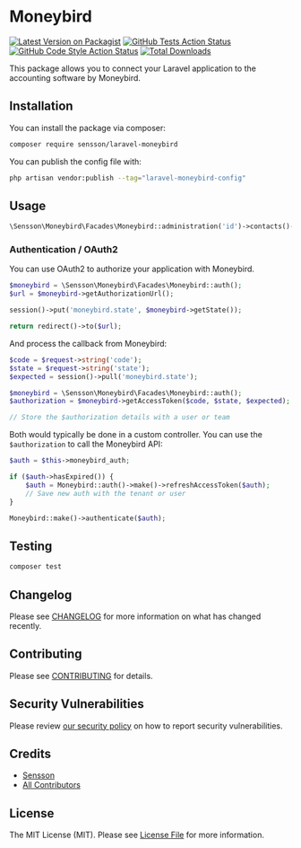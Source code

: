 # Moneybird

[![Latest Version on Packagist](https://img.shields.io/packagist/v/sensson/laravel-moneybird.svg?style=flat-square)](https://packagist.org/packages/sensson/laravel-moneybird)
[![GitHub Tests Action Status](https://img.shields.io/github/actions/workflow/status/sensson/laravel-moneybird/run-tests.yml?branch=main&label=tests&style=flat-square)](https://github.com/sensson/laravel-moneybird/actions?query=workflow%3Arun-tests+branch%3Amain)
[![GitHub Code Style Action Status](https://img.shields.io/github/actions/workflow/status/sensson/laravel-moneybird/fix-php-code-style-issues.yml?branch=main&label=code%20style&style=flat-square)](https://github.com/sensson/laravel-moneybird/actions?query=workflow%3A"Fix+PHP+code+style+issues"+branch%3Amain)
[![Total Downloads](https://img.shields.io/packagist/dt/sensson/laravel-moneybird.svg?style=flat-square)](https://packagist.org/packages/sensson/laravel-moneybird)

This package allows you to connect your Laravel application to the accounting
software by Moneybird.

## Installation

You can install the package via composer:

```bash
composer require sensson/laravel-moneybird
```

You can publish the config file with:

```bash
php artisan vendor:publish --tag="laravel-moneybird-config"
```

## Usage

```php
\Sensson\Moneybird\Facades\Moneybird::administration('id')->contacts()->all();
```

### Authentication / OAuth2

You can use OAuth2 to authorize your application with Moneybird.

```php
$moneybird = \Sensson\Moneybird\Facades\Moneybird::auth();
$url = $moneybird->getAuthorizationUrl();

session()->put('moneybird.state', $moneybird->getState());

return redirect()->to($url);
```

And process the callback from Moneybird:

```php
$code = $request->string('code');
$state = $request->string('state');
$expected = session()->pull('moneybird.state');

$moneybird = \Sensson\Moneybird\Facades\Moneybird::auth();
$authorization = $moneybird->getAccessToken($code, $state, $expected);

// Store the $authorization details with a user or team
```

Both would typically be done in a custom controller. You can use the 
`$authorization` to call the Moneybird API:

```php
$auth = $this->moneybird_auth;

if ($auth->hasExpired()) {
    $auth = Moneybird::auth()->make()->refreshAccessToken($auth);
    // Save new auth with the tenant or user
}

Moneybird::make()->authenticate($auth);
```

## Testing

```bash
composer test
```

## Changelog

Please see [CHANGELOG](CHANGELOG.md) for more information on what has changed recently.

## Contributing

Please see [CONTRIBUTING](CONTRIBUTING.md) for details.

## Security Vulnerabilities

Please review [our security policy](../../security/policy) on how to report security vulnerabilities.

## Credits

- [Sensson](https://github.com/sensson)
- [All Contributors](../../contributors)

## License

The MIT License (MIT). Please see [License File](LICENSE.md) for more information.
